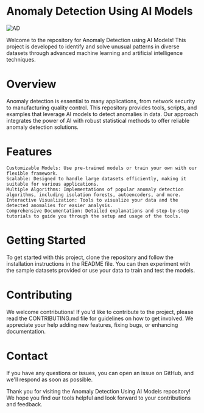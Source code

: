 # Anomaly Detection Using AI Models
![AD](https://www.algomox.com/assets/blog/ai-anomaly-detection.png)

Welcome to the repository for Anomaly Detection using AI Models! This project is developed to identify and solve unusual patterns in diverse datasets through advanced machine learning and artificial intelligence techniques.
# Overview

Anomaly detection is essential to many applications, from network security to manufacturing quality control. This repository provides tools, scripts, and examples that leverage AI models to detect anomalies in data. Our approach integrates the power of AI with robust statistical methods to offer reliable anomaly detection solutions.
# Features

    Customizable Models: Use pre-trained models or train your own with our flexible framework.
    Scalable: Designed to handle large datasets efficiently, making it suitable for various applications.
    Multiple Algorithms: Implementations of popular anomaly detection algorithms, including isolation forests, autoencoders, and more.
    Interactive Visualization: Tools to visualize your data and the detected anomalies for easier analysis.
    Comprehensive Documentation: Detailed explanations and step-by-step tutorials to guide you through the setup and usage of the tools.

# Getting Started

To get started with this project, clone the repository and follow the installation instructions in the README file. You can then experiment with the sample datasets provided or use your data to train and test the models.
# Contributing

We welcome contributions! If you'd like to contribute to the project, please read the CONTRIBUTING.md file for guidelines on how to get involved. We appreciate your help adding new features, fixing bugs, or enhancing documentation.

# Contact

If you have any questions or issues, you can open an issue on GitHub, and we'll respond as soon as possible.

Thank you for visiting the Anomaly Detection Using AI Models repository! We hope you find our tools helpful and look forward to your contributions and feedback.
